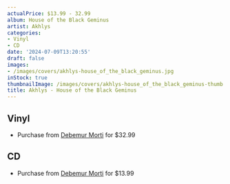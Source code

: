 ```yaml
---
actualPrice: $13.99 - 32.99
album: House of the Black Geminus
artist: Akhlys
categories:
- Vinyl
- CD
date: '2024-07-09T13:20:55'
draft: false
images:
- /images/covers/akhlys-house_of_the_black_geminus.jpg
inStock: true
thumbnailImage: /images/covers/akhlys-house_of_the_black_geminus-thumb.jpg
title: Akhlys - House of the Black Geminus
---
```


## Vinyl
* Purchase from [Debemur Morti](https://debemurmorti.aisamerch.com/item/145866) for $32.99
## CD
* Purchase from [Debemur Morti](https://debemurmorti.aisamerch.com/item/145865) for $13.99
